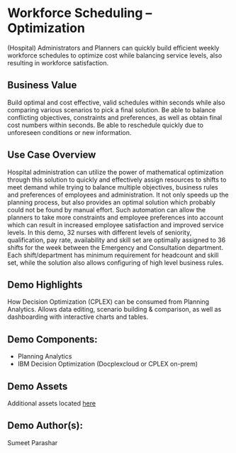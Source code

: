 # Workforce Scheduling – Optimization
(Hospital) Administrators and Planners can quickly build efficient weekly workforce schedules to optimize cost while balancing service levels, also resulting in workforce satisfaction.

## Business Value
Build optimal and cost effective, valid schedules within seconds while also comparing various scenarios to pick a final solution.  Be able to balance conflicting objectives, constraints and preferences, as well as obtain final cost numbers within seconds.  Be able to reschedule quickly due to unforeseen conditions or new information.

## Use Case Overview
Hospital administration can utilize the power of mathematical optimization through this solution to quickly and effectively assign resources to shifts to meet demand while trying to balance multiple objectives, business rules and preferences of employees and administration.  It not only speeds up the planning process, but also provides an optimal solution which probably could not be found by manual effort.  Such automation can allow the planners to take more constraints and employee preferences into account which can result in increased employee satisfaction and improved service levels. In this demo, 32 nurses with different levels of seniority, qualification, pay rate, availability and skill set are optimally assigned to 36 shifts for the week between the Emergency and Consultation department.  Each shift/department has minimum requirement for headcount and skill set, while the solution also allows configuring of high level business rules.

## Demo Highlights
How Decision Optimization (CPLEX) can be consumed from Planning Analytics.  Allows data editing, scenario building & comparison, as well as dashboarding with interactive charts and tables.

## Demo Components:
* Planning Analytics
* IBM Decision Optimization (Docplexcloud or CPLEX on-prem)

## Demo Assets
Additional assets located [here](https://ibm.box.com/s/d2armx37mi7npxkrw1zp4cn3q3v14zzf)

## Demo Author(s):
Sumeet Parashar